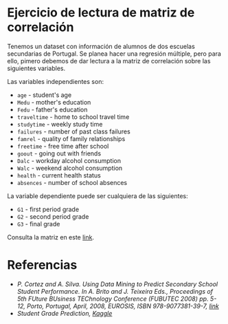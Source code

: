 # Ejercicio de lectura de matriz de correlación

Tenemos un dataset con información de alumnos de dos escuelas secundarias de Portugal. Se planea hacer una regresión múltiple, pero para ello, pimero debemos de dar lectura a la matriz de correlación sobre las siguientes variables.

Las variables independientes son:

* `age` - student's age 
* `Medu` - mother's education 
* `Fedu` - father's education 
* `traveltime` - home to school travel time 
* `studytime` - weekly study time 
* `failures` - number of past class failures 
* `famrel` - quality of family relationships 
* `freetime` - free time after school
* `goout` - going out with friends 
* `Dalc` - workday alcohol consumption 
* `Walc` - weekend alcohol consumption 
* `health` - current health status 
* `absences` - number of school absences 


La variable dependiente puede ser cualquiera de las siguientes:
* `G1` - first period grade
* `G2` - second period grade
* `G3` - final grade


Consulta la matriz en este [link](https://econometricsunam.blob.core.windows.net/20251/MatrizCorrelacion.html). 





# Referencias 
* *P. Cortez and A. Silva. Using Data Mining to Predict Secondary School Student Performance. In A. Brito and J. Teixeira Eds., Proceedings of 5th FUture BUsiness TEChnology Conference (FUBUTEC 2008) pp. 5-12, Porto, Portugal, April, 2008, EUROSIS, ISBN 978-9077381-39-7, [link](http://www3.dsi.uminho.pt/pcortez/student.pdf)* 
* *Student Grade Prediction, [Kaggle](https://www.kaggle.com/datasets/dipam7/student-grade-prediction)*



